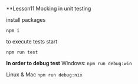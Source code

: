 **Lesson11
Mocking in unit testing

install packages
```
npm i
```

to execute tests start 
```
npm run test
```

**In order to debug test**
Windows:
```npm run debug:win```

Linux & Mac
```npm run debug:nix```
